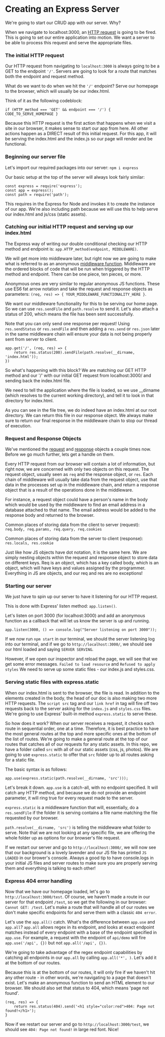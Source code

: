 # Creating an Express Server

We're going to start our CRUD app with our server. Why?

When we navigate to localhost:3000, an [HTTP request](https://www.codecademy.com/articles/http-requests) is going to be fired. This is going to set our entire application into motion. We want a server to be able to process this request and serve the appropriate files.

### The initial HTTP request 

Our HTTP request from navigating to `localhost:3000` is always going to be a GET to the endpoint `'/'`. Servers are going to look for a route that matches both the endpoint and request method. 

What do we want to do when we hit the `'/'` endpoint? Serve our homepage to the browser, which will usually be our index.html.

Think of it as the following codeblock:

```
if (HTTP_method === 'GET' && endpoint === '/') { CODE_TO_SERVE_HOMEPAGE }
```

Because this HTTP request is the first action that happens when we visit a site in our browser, it makes sense to start our app from here. All other actions happen as a DIRECT result of this initial request. For this app, it will be serving the index.html and the index.js so our page will render and be functional.

### Beginning our server file

Let's import our required packages into our server: `npm i express`

Our basic setup at the top of the server will always look fairly similar:
```
const express = require('express');
const app = express();
const path = require('path');
```

This requires in the Express for Node and invokes it to create the instance of our app. We're also including path because we will use this to help serve our index.html and js/css (static assets).

### Catching our initial HTTP request and serving up our index.html

The Express way of writing our double conditional checking our HTTP method and endpoint is: `app.HTTP_method(endpoint, MIDDLEWARE)`.

We will get more into middleware later, but right now we are going to make what is referred to as an anonymous [middleware function](https://expressjs.com/en/guide/using-middleware.html). Middleware are the ordered blocks of code that will be run when triggered by the HTTP method and endpoint. There can be one piece, ten pieces, or more. 

Anonymous ones are very similar to regular anonymous JS functions. These use ES6 fat arrow notation and take the request and response objects as parameters: `(req, res) => { YOUR_MIDDLEWARE_FUNCTIONALITY_HERE }`.

We want our middleware functionality for this to be serving our home page. So we can use `res.sendFile` and `path.resolve` to send it. Let's also attach a status of 200, which means the file has been sent successfully.

Note that you can only send one response per request! Using `res.sendStatus` or `res.sendFile` and then adding a `res.send` or `res.json` later in the same middleware chain will ensure your data is not being properly sent from server to client. 

```
app.get('/', (req, res) => {
    return res.status(200).sendFile(path.resolve(__dirname, 'index.html'));
})
```

So what's happening with this block? We are matching our GET HTTP method and our '/' with our initial GET request from localhost:3000/ and sending back the index.html file. 

We need to tell the application where the file is loaded, so we use __dirname (which resolves to the current working directory), and tell it to look in that directory for index.html. 

As you can see in the file tree, we do indeed have an index.html at our root directory. We can return this file in our response object. We always make sure to return our final response in the middleware chain to stop our thread of execution.

### Request and Response Objects

We've mentioned the [request](https://expressjs.com/en/4x/api.html#req) and [response](https://expressjs.com/en/4x/api.html#res) objects a couple times now. Before we go much further, lets get a handle on them. 

Every HTTP request from our browser will contain a lot of information, but right now, we are concerned with only two objects on this request. The request object, usually seen as `req` and the response object, or `res`. Each chain of middleware will usually take data from the request object, use that data in the processes set up in the middleware chain, and return a response object that is a result of the operations done in the middleware. 

For instance, a request object could have a person's name in the body which would be used by the middleware to find an email address in a database attached to that name. The email address would be added to the response body and returned to the browser.

Common places of storing data from the client to server (request):
`req.body, req.params, req.query, req.cookies`

Common places of storing data from the server to client (response):
`res.locals, res.cookie`

Just like how JS objects have dot notation, it is the same here. We are simply nesting objects within the request and response object to store data on different keys. Req is an object, which has a key called body, which is an object, which will have keys and values assigned by the programmer. Everything in JS are objects, and our req and res are no exceptions!

### Starting our server

We just have to spin up our server to have it listening for our HTTP request.

This is done with Express' listen method: `app.listen()`.

Let's listen on port 3000 (for localhost:3000) and add an anonymous function as a callback that will let us know the server is up and running.

```
app.listen(3000, () => console.log("Server listening on port 3000"));
```

If we now run `npm start` in our terminal, we should the server listening log into our terminal, and if we go to `http://localhost:3000/`, we should see our html loaded and saying `SERVER SERVING`.

However, if we open our inspector and reload the page, we will see that we get some error messages. `Failed to load resource` and `Refused to apply styles` We need to serve up some static files - our index.js and styles.css.

### Serving static files with express.static

When our index.html is sent to the browser, the file is read. In addition to the elements created in the body, the head of our doc is also making two more HTTP requests. The `script src` tag and our `link href` in tag will fire off two requests back to the server asking for the `index.js` and `styles.css` files. We're going to use Express' built-in method `express.static` to serve these.

So how does it work? When our server receives a request, it checks each route in sequential order, one at a time. Therefore, it is best practice to have the most general routes at the top and more specific ones at the bottom of the list of routes. We're going to make a general route at the top of our routes that catches all of our requests for any static assets. In this repo, we have a folder called `src` with all of our static assets (css, js, photos). We are going to use `express.static` to offer that `src` folder up to all routes asking for a static file.

The basic syntax is as follows:
```
app.use(express.static(path.resolve(__dirname, 'src')));
```

Let's break it down. `app.use` is a catch-all, with no endpoint specified. It will catch any HTTP method, and because we do not provide an endpoint parameter, it will ring true for every request made to the server. 

`express.static` is a middleware function that will, essentially, do a `res.sendFile` if the folder it is serving contains a file name matching the file requested by our browser. 

`path.resolve(__dirname, 'src')` is telling the middleware what folder to serve. Note that we are not looking at any specific file, we are offering the whole folder up as options for our browser's file request.

If we restart our server and go to `http://localhost:3000/`, we will now see that our background is a lovely lavender and our JS file has printed `JS LOADED` in our brower's console. Always a good tip to have console.logs in your initial JS files and server routes to make sure you are properly serving them and everything is talking to each other!

### Express 404 error handling

Now that we have our homepage loaded, let's go to `http://localhost:3000/test`. Of course, we haven't made a route in our server for that endpoint `/test`, so we get the following in our browser: `Cannot GET: /test`. Let's make a route that will handle all of our routes we don't make specific endpoints for and serve them with a classic `404 error`.

Let's use the `app.all()` catch. What's the difference between `app.use` and `app.all`? `app.all` allows regex in its endpoint, and looks at exact endpoint matches instead of every endpoint with a base of the endpoint specified in `app.use`. For example, a request with the endpoint of `api/demo` will fire `app.use('/api', {})` but not `app.all('/api', {})`.

We're going to take advantage of the regex endpoint capabilities by catching all endpoints in our `app.all` by calling `app.all('*', )`. Let's add it at the bottom of our routes.

Because this is at the bottom of our routes, it will only fire if we haven't hit any other route - in other words, we're navigating to a page that doesn't exist. Let's make an anonymous function to send an HTML element to our browser. We should also set that status to 404, which means 'page not found'.

```
(req, res) => { 
    return res.status(404).send('<h1 style="color:red">404: Page not found!</h1>');
}
```
Now if we restart our server and go to `http://localhost:3000/test`, we should see `404: Page not found!` in large red font. Nice!

